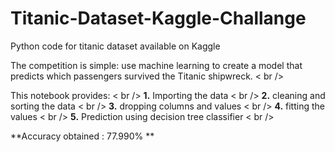 # Titanic-Dataset-Kaggle-Challange
Python code for titanic dataset available on Kaggle

The competition is simple: use machine learning to create a model that predicts which passengers survived the Titanic shipwreck. < br />

This notebook provides: < br />
**1.** Importing the data < br />
**2.** cleaning and sorting the data < br />
**3.** dropping columns and values < br />
**4.** fitting the values < br />
**5.** Prediction using decision tree classifier < br />

**Accuracy obtained : 77.990% **




